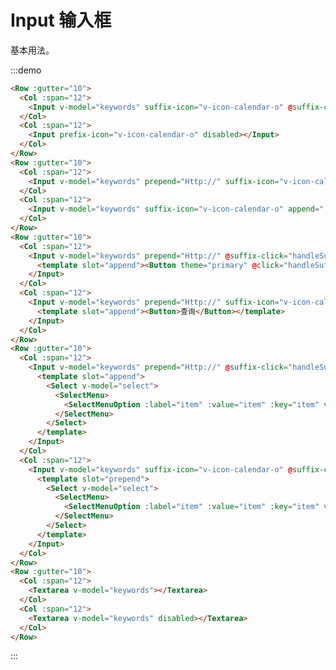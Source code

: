 # Input 输入框

基本用法。

:::demo 

```html
<Row :gutter="10">
  <Col :span="12">
    <Input v-model="keywords" suffix-icon="v-icon-calendar-o" @suffix-click="handleSuffix" @keyup.enter="handleSuffix"></Input>
  </Col>
  <Col :span="12">
    <Input prefix-icon="v-icon-calendar-o" disabled></Input>
  </Col>
</Row>
<Row :gutter="10">
  <Col :span="12">
    <Input v-model="keywords" prepend="Http://" suffix-icon="v-icon-calendar-o" @suffix-click="handleSuffix"></Input>
  </Col>
  <Col :span="12">
    <Input v-model="keywords" suffix-icon="v-icon-calendar-o" append=".com" disabled></Input>
  </Col>
</Row>
<Row :gutter="10">
  <Col :span="12">
    <Input v-model="keywords" prepend="Http://" @suffix-click="handleSuffix">
      <template slot="append"><Button theme="primary" @click="handleSuffix">查询</Button></template>
    </Input>
  </Col>
  <Col :span="12">
    <Input v-model="keywords" prepend="Http://" suffix-icon="v-icon-calendar-o" @suffix-click="handleSuffix">
      <template slot="append"><Button>查询</Button></template>
    </Input>
  </Col>
</Row>
<Row :gutter="10">
  <Col :span="12">
    <Input v-model="keywords" prepend="Http://" @suffix-click="handleSuffix">
      <template slot="append">
        <Select v-model="select">
          <SelectMenu>
            <SelectMenuOption :label="item" :value="item" :key="item" v-for="item in options"></SelectMenuOption>
          </SelectMenu>
        </Select>
      </template>
    </Input>
  </Col>
  <Col :span="12">
    <Input v-model="keywords" suffix-icon="v-icon-calendar-o" @suffix-click="handleSuffix">
      <template slot="prepend">
        <Select v-model="select">
          <SelectMenu>
            <SelectMenuOption :label="item" :value="item" :key="item" v-for="item in options"></SelectMenuOption>
          </SelectMenu>
        </Select>
      </template>
    </Input>
  </Col>
</Row>
<Row :gutter="10">
  <Col :span="12">
    <Textarea v-model="keywords"></Textarea>
  </Col>
  <Col :span="12">
    <Textarea v-model="keywords" disabled></Textarea>
  </Col>
</Row>
```
:::
    
<script>
  import Row from '@/components/row';
  import Col from '@/components/col';
  import Input from '@/components/input';
  import Textarea from '@/components/textarea';
  import Button from '@/components/button';
  import Select from '@/components/select';
  import SelectMenu from '@/components/select-menu';
  import SelectMenuOption from '@/components/select-menu-option';

  export default {
    components: {
      Row,
      Col,
      Input,
      Textarea,
      Button,
      Select,
      SelectMenu,
      SelectMenuOption,
    },
    data() {
      return {
        keywords: '',
        select: '上海',
        options: ['上海', '北京', '广州', '深圳'],
      };
    },
    methods: {
      handleSuffix() {
        console.log(this.keywords);
      },
    },
  };
</script>
<style lang="scss" scoped>

</style>